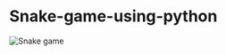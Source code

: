 # Snake-game-using-python


![Snake game](https://user-images.githubusercontent.com/78841587/155892972-7cb281a4-6c61-4b73-b042-933020e97f3a.png)
